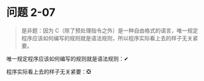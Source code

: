 # 问题 2-07

> 是非题：因为 C（除了预处理指令之外）是一种自由格式的语言，唯一规定程序应该如何编写的规则就是语法规则，所以程序实际看上去的样子无关紧要。

唯一规定程序应该如何编写的规则就是语法规则：✔

程序实际看上去的样子无关紧要：❎️
